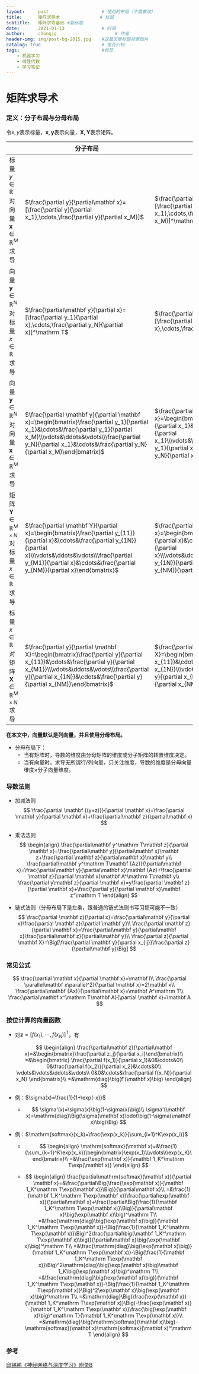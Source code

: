 ```yaml
---
layout:     post                    # 使用的布局（不需要改）
title:      矩阵求导术               # 标题 
subtitle:   矩阵求导基础 #副标题
date:       2021-01-13              # 时间
author:     chongjg                      # 作者
header-img: img/post-bg-2015.jpg    #这篇文章标题背景图片
catalog: true                       # 是否归档
tags:                               #标签
    - 机器学习
    - 线性代数
    - 学习笔记
---
```


# 矩阵求导术

### 定义：分子布局与分母布局

令$x,y$表示标量，$\mathbf {x,y}$表示向量，$\mathbf {X,Y}$表示矩阵。

|                                                              | 分子布局                                                     | 分母布局                                                     |
| ------------------------------------------------------------ | ------------------------------------------------------------ | ------------------------------------------------------------ |
| 标量$y\in \mathbb R$对向量$\mathbf x\in \mathbb R^M$求导     | $\frac{\partial y}{\partial\mathbf x}=[\frac{\partial y}{\partial x_1},\cdots,\frac{\partial y}{\partial x_M}]$ | $\frac{\partial y}{\partial\mathbf x}=[\frac{\partial y}{\partial x_1},\cdots,\frac{\partial y}{\partial x_M}]^\mathrm T$ |
| 向量$\mathbf y\in\mathbb R^N$对标量$x\in\mathbb R$求导       | $\frac{\partial\mathbf y}{\partial x}=[\frac{\partial y_1}{\partial x},\cdots,\frac{\partial y_N}{\partial x}]^\mathrm T$ | $\frac{\partial\mathbf y}{\partial x}=[\frac{\partial y_1}{\partial x},\cdots,\frac{\partial y_N}{\partial x}]$ |
| 向量$\mathbf y\in\mathbb R^N$对向量$\mathbf x\in\mathbb R^M$求导 | $\frac{\partial \mathbf y}{\partial \mathbf x}=\begin{bmatrix}\frac{\partial y_1}{\partial x_1}&\cdots&\frac{\partial y_1}{\partial x_M}\\\vdots&\ddots&\vdots\\\frac{\partial y_N}{\partial x_1}&\cdots&\frac{\partial y_N}{\partial x_M}\end{bmatrix}$ | $\frac{\partial \mathbf y}{\partial \mathbf x}=\begin{bmatrix}\frac{\partial y_1}{\partial x_1}&\cdots&\frac{\partial y_N}{\partial x_1}\\\vdots&\ddots&\vdots\\\frac{\partial y_1}{\partial x_M}&\cdots&\frac{\partial y_N}{\partial x_M}\end{bmatrix}$ |
| 矩阵$\mathbf Y\in\mathbb R^{M\times N}$对标量$x\in\mathbb R$求导 | $\frac{\partial \mathbf Y}{\partial x}=\begin{bmatrix}\frac{\partial y_{11}}{\partial x}&\cdots&\frac{\partial y_{1N}}{\partial x}\\\vdots&\ddots&\vdots\\\frac{\partial y_{M1}}{\partial x}&\cdots&\frac{\partial y_{NM}}{\partial x}\end{bmatrix}$ | $\frac{\partial \mathbf Y}{\partial x}=\begin{bmatrix}\frac{\partial y_{11}}{\partial x}&\cdots&\frac{\partial y_{M1}}{\partial x}\\\vdots&\ddots&\vdots\\\frac{\partial y_{1N}}{\partial x}&\cdots&\frac{\partial y_{NM}}{\partial x}\end{bmatrix}$ |
| 标量$x\in\mathbb R$对矩阵$\mathbf X\in\mathbb R^{M\times N}$求导 | $\frac{\partial y}{\partial \mathbf X}=\begin{bmatrix}\frac{\partial y}{\partial x_{11}}&\cdots&\frac{\partial y}{\partial x_{M1}}\\\vdots&\ddots&\vdots\\\frac{\partial y}{\partial x_{1N}}&\cdots&\frac{\partial y}{\partial x_{NM}}\end{bmatrix}$ | $\frac{\partial y}{\partial \mathbf X}=\begin{bmatrix}\frac{\partial y}{\partial x_{11}}&\cdots&\frac{\partial y}{\partial x_{1N}}\\\vdots&\ddots&\vdots\\\frac{\partial y}{\partial x_{M1}}&\cdots&\frac{\partial y}{\partial x_{NM}}\end{bmatrix}$ |

**在本文中，向量默认是列向量，并且使用分母布局。**

* 分母布局下：
  * 当有矩阵时，导数的维度由分母矩阵的维度或分子矩阵的转置维度决定。
  * 当有向量时，求导无所谓行/列向量，只关注维度，导数的维度是分母向量维度$\times$分子向量维度。

### 导数法则

* 加减法则
  $$
  \frac{\partial \mathbf {(y+z)}}{\partial \mathbf x}=\frac{\partial \mathbf y}{\partial \mathbf x}+\frac{\partial\mathbf z}{\partial\mathbf x}
  $$

* 乘法法则
  $$
  \begin{align}
  \frac{\partial\mathbf y^\mathrm T\mathbf z}{\partial \mathbf x}=\frac{\partial\mathbf y}{\partial\mathbf x}\mathbf z+\frac{\partial \mathbf z}{\partial\mathbf x}\mathbf y\\
  \frac{\partial\mathbf y^\mathrm T\mathbf {Az}}{\partial\mathbf x}=\frac{\partial\mathbf y}{\partial\mathbf x}\mathbf {Az}+\frac{\partial \mathbf z}{\partial \mathbf x}\mathbf A^\mathrm T\mathbf y\\
  \frac{\partial y\mathbf z}{\partial \mathbf x}=y\frac{\partial \mathbf z}{\partial \mathbf x}+\frac{\partial y}{\partial \mathbf x}\mathbf z^\mathrm T
  \end{align}
  $$

* 链式法则（分母布局下是左乘，跟普通的链式法则书写习惯可能不一致）
  $$
  \frac{\partial \mathbf z}{\partial x}=\frac{\partial\mathbf y}{\partial x}\frac{\partial \mathbf z}{\partial \mathbf y}\\
  \frac{\partial \mathbf z}{\partial \mathbf x}=\frac{\partial\mathbf y}{\partial\mathbf x}\frac{\partial\mathbf z}{\partial\mathbf y}\\
  \frac{\partial z}{\partial \mathbf X}=\Big[\frac{\partial \mathbf y}{\partial x_{ij}}\frac{\partial z}{\partial\mathbf y}\Big]
  $$

### 常见公式

$$
\frac{\partial \mathbf x}{\partial \mathbf x}=\mathbf I\\
\frac{\partial \parallel\mathbf x\parallel^2}{\partial \mathbf x}=2\mathbf x\\
\frac{\partial\mathbf {Ax}}{\partial\mathbf x}=\mathbf A^\mathrm T\\
\frac{\partial\mathbf x^\mathrm T\mathbf A}{\partial \mathbf x}=\mathbf A
$$

### 按位计算的向量函数

* 对$\mathbf z=[f(x_1),\cdots,f(x_N)]^\mathrm T$，有

    $$
    \begin{align}
    \frac{\partial\mathbf z}{\partial\mathbf x}=&\begin{bmatrix}\frac{\partial z_j}{\partial x_i}\end{bmatrix}\\
    =&\begin{bmatrix}
    \frac{\partial f(x_1)}{\partial x_1}&0&\cdots&0\\
    0&\frac{\partial f(x_2)}{\partial x_2}&\cdots&0\\
    \vdots&\vdots&\ddots&\vdots\\
    0&0&\cdots&\frac{\partial f(x_N)}{\partial x_N}
    \end{bmatrix}\\
    =&\mathrm{diag}\big(f'(\mathbf x)\big)
    \end{align}
    $$
    
* 例：$\sigma(x)=\frac{1}{1+\exp(-x)}$

    * $$
        \sigma'(x)=\sigma(x)\big(1-\sigma(x)\big)\\
        \sigma'(\mathbf x)=\mathrm{diag}\Big(\sigma(\mathbf x)\odot\big(1-\sigma(\mathbf x)\big)\Big)
        $$

* 例：$\mathrm{softmax}(x_k)=\frac{\exp(x_k)}{\sum_{i=1}^K\exp(x_i)}$

    * $$
        \begin{align}
        \mathrm{softmax}(\mathbf x)=&\frac{1}{\sum_{k=1}^K\exp(x_k)}\begin{bmatrix}\exp(x_1)\\\vdots\\\exp(x_K)\end{bmatrix}\\
        =&\frac{\exp(\mathbf x)}{\mathbf 1_K^\mathrm T\exp(\mathbf x)}
        \end{align}
        $$

    * $$
        \begin{align}
        \frac{\partial\mathrm{softmax}(\mathbf x)}{\partial \mathbf x}=&\frac{\partial\Big(\frac{\exp(\mathbf x)}{\mathbf 1_K^\mathrm T\exp(\mathbf x)}\Big)}{\partial\mathbf x}\\
        =&\frac{1}{\mathbf 1_K^\mathrm T\exp(\mathbf x)}\frac{\partial\exp(\mathbf x)}{\partial\mathbf x}+\frac{\partial\Big(\frac{1}{\mathbf 1_K^\mathrm T\exp(\mathbf x)}\Big)}{\partial\mathbf x}\big(\exp(\mathbf x)\big)^\mathrm T\\
        =&\frac{\mathrm{diag}\big(\exp(\mathbf x)\big)}{\mathbf 1_K^\mathrm T\exp(\mathbf x)}-\Big(\frac{1}{\mathbf 1_K^\mathrm T\exp(\mathbf x)}\Big)^2\frac{\partial\big(\mathbf 1_K^\mathrm T\exp(\mathbf x)\big)}{\partial\mathbf x}\big(\exp(\mathbf x)\big)^\mathrm T\\
        =&\frac{\mathrm{diag}\big(\exp(\mathbf x)\big)}{\mathbf 1_K^\mathrm T\exp(\mathbf x)}-\Big(\frac{1}{\mathbf 1_K^\mathrm T\exp(\mathbf x)}\Big)^2\mathrm{diag}\big(\exp(\mathbf x)\big)\mathbf 1_K\big(\exp(\mathbf x)\big)^\mathrm T\\
        =&\frac{\mathrm{diag}\big(\exp(\mathbf x)\big)}{\mathbf 1_K^\mathrm T\exp(\mathbf x)}-\Big(\frac{1}{\mathbf 1_K^\mathrm T\exp(\mathbf x)}\Big)^2\exp(\mathbf x)\big(\exp(\mathbf x)\big)^\mathrm T\\
        =&\mathrm{diag}\Big(\frac{\exp(\mathbf x)}{\mathbf 1_K^\mathrm T\exp(\mathbf x)}\Big)-\frac{\exp(\mathbf x)}{\mathbf 1_K^\mathrm T\exp(\mathbf x)}\frac{\big(\exp(\mathbf x)\big)^\mathrm T}{\mathbf 1_K^\mathrm T\exp(\mathbf x)}\\
        =&\mathrm{diag}\big(\mathrm{softmax}(\mathbf x)\big)-\mathrm{softmax}(\mathbf x)\mathrm{softmax}(\mathbf x)^\mathrm T
        \end{align}
        $$

### 参考

[邱锡鹏《神经网络与深度学习》附录B][1]


[1]: https://nndl.github.io/
